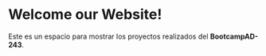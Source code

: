 # Welcome our Website!

Este es un espacio para mostrar los proyectos realizados del  **BootcampAD-243**.
